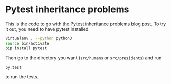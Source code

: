 # Pytest inheritance problems

This is the code to go with the [Pytest inheritance problems blog post](http://www.termitnjak.com/en/blog/pytest-inheritance-problems). To try it out, you need to have pytest installed

```bash
virtualenv . --python python3
source bin/activate
pip install pytest
```

Then go to the directory you want (`src/humans` or `src/presidents`) and run

```bash
py.test
```

to run the tests.
